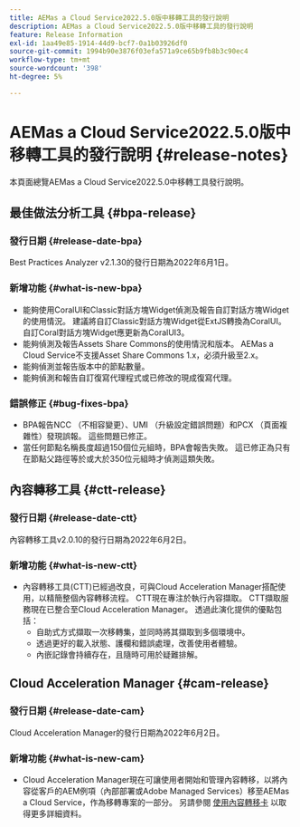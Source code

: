 ```yaml
---
title: AEMas a Cloud Service2022.5.0版中移轉工具的發行說明
description: AEMas a Cloud Service2022.5.0版中移轉工具的發行說明
feature: Release Information
exl-id: 1aa49e85-1914-44d9-bcf7-0a1b03926df0
source-git-commit: 1994b90e3876f03efa571a9ce65b9fb8b3c90ec4
workflow-type: tm+mt
source-wordcount: '398'
ht-degree: 5%

---
```


# AEMas a Cloud Service2022.5.0版中移轉工具的發行說明 {#release-notes}

本頁面總覽AEMas a Cloud Service2022.5.0中移轉工具發行說明。

## 最佳做法分析工具 {#bpa-release}

### 發行日期 {#release-date-bpa}

Best Practices Analyzer v2.1.30的發行日期為2022年6月1日。

### 新增功能 {#what-is-new-bpa}

* 能夠使用CoralUI和Classic對話方塊Widget偵測及報告自訂對話方塊Widget的使用情況。 建議將自訂Classic對話方塊Widget從ExtJS轉換為CoralUI。 自訂Coral對話方塊Widget應更新為CoralUI3。
* 能夠偵測及報告Assets Share Commons的使用情況和版本。 AEMas a Cloud Service不支援Asset Share Commons 1.x，必須升級至2.x。
* 能夠偵測並報告版本中的節點數量。
* 能夠偵測和報告自訂復寫代理程式或已修改的現成復寫代理。

### 錯誤修正 {#bug-fixes-bpa}

* BPA報告NCC （不相容變更）、UMI （升級設定錯誤問題）和PCX （頁面複雜性）發現誤報。 這些問題已修正。
* 當任何節點名稱長度超過150個位元組時，BPA會報告失敗。 這已修正為只有在節點父路徑等於或大於350位元組時才偵測這類失敗。

## 內容轉移工具 {#ctt-release}

### 發行日期 {#release-date-ctt}

內容轉移工具v2.0.10的發行日期為2022年6月2日。

### 新增功能 {#what-is-new-ctt}

* 內容轉移工具(CTT)已經過改良，可與Cloud Acceleration Manager搭配使用，以精簡整個內容轉移流程。 CTT現在專注於執行內容擷取。 CTT擷取服務現在已整合至Cloud Acceleration Manager。 透過此演化提供的優點包括：
   * 自助式方式擷取一次移轉集，並同時將其擷取到多個環境中。
   * 透過更好的載入狀態、護欄和錯誤處理，改善使用者體驗。
   * 內嵌記錄會持續存在，且隨時可用於疑難排解。

## Cloud Acceleration Manager {#cam-release}

### 發行日期 {#release-date-cam}

Cloud Acceleration Manager的發行日期為2022年6月2日。

### 新增功能 {#what-is-new-cam}

* Cloud Acceleration Manager現在可讓使用者開始和管理內容轉移，以將內容從客戶的AEM例項（內部部署或Adobe Managed Services）移至AEMas a Cloud Service，作為移轉專案的一部分。 另請參閱 [使用內容轉移卡](https://experienceleague.adobe.com/docs/experience-manager-cloud-service/content/migration-journey/cloud-acceleration-manager/using-cam/cam-implementation-phase.html#content-transfer) 以取得更多詳細資料。
